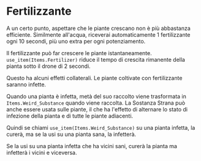 # Fertilizzante
A un certo punto, aspettare che le piante crescano non è più abbastanza efficiente. 
Similmente all'acqua, riceverai automaticamente 1 fertilizzante ogni 10 secondi, più uno extra per ogni potenziamento.

Il fertilizzante può far crescere le piante istantaneamente. `use_item(Items.Fertilizer)` riduce il tempo di crescita rimanente della pianta sotto il drone di 2 secondi.

Questo ha alcuni effetti collaterali.
Le piante coltivate con fertilizzante saranno infette.

Quando una pianta è infetta, metà del suo raccolto viene trasformata in `Items.Weird_Substance` quando viene raccolta.
La Sostanza Strana può anche essere usata sulle piante, il che ha l'effetto di alternare lo stato di infezione della pianta e di tutte le piante adiacenti.

Quindi se chiami `use_item(Items.Weird_Substance)` su una pianta infetta, la curerà, ma se la usi su una pianta sana, la infetterà.

Se la usi su una pianta infetta che ha vicini sani, curerà la pianta ma infetterà i vicini e viceversa.